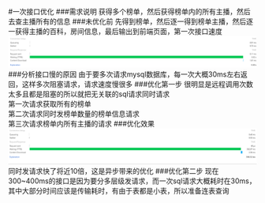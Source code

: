 #一次接口优化
###需求说明
获得多个榜单，然后获得榜单内的所有主播，然后去查主播所有的信息
###未优化前
先得到榜单，然后逐一得到榜单主播，然后逐一获得主播的百科，房间信息，最后输出到前端页面，第一次接口速度
![image](https://raw.githubusercontent.com/northka/accumulation/master/img/1483962656(1).jpg)
###分析接口慢的原因
由于要多次请求mysql数据库，每一次大概30ms左右返回，这样多次阻塞请求，请求速度慢很多
###优化第一步
很明显是远程调用次数太多且都是阻塞的所以就把无关联的sql请求同时请求
<br/>
第一次请求获取所有的榜单
<br/>
第二次请求同时发榜单数量的榜单信息请求
<br/>
第三次请求榜单内所有主播的请求
###优化效果
![image](https://raw.githubusercontent.com/northka/accumulation/master/img/1484018347(1).jpg)
同时发请求快了将近10倍，这是异步带来的优化
###优化第二步
现在300~400ms的接口是因为要分多层级发请求，而一次sql请求大概耗时在30ms，其中大部分时间应该是传输耗时，有由于表都是小表，所以准备连表查询
